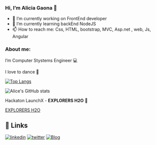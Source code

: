 ### Hi, I’m Alicia Gaona 👋


- 🔭 I’m currently working on FrontEnd developer
- 🌱 I’m currently learning backEnd NodeJS
- 📫 How to reach me: Css, HTML, bootstrap, MVC, Asp.net , web, Js, Angular


### About me:

 I’m Computer Stystems Engineer 💻
 
 I love to dance 💃


[![Top Langs](https://github-readme-stats.vercel.app/api/top-langs/?username=AliciaGaona&layout=compact)](https://github.com/anuraghazra/github-readme-stats)

![Alice's GitHub stats](https://github-readme-stats.vercel.app/api?username=AliciaGaona&show_icons=true&theme=tokyonight)
 
Hackaton LaunchX -  __EXPLORERS H2O__ 🐋 

[EXPLORERS H2O](https://github.com/Elchicogamer117/savingouroceansfrtnd)

## 🔗 Links

[![linkedin](https://img.shields.io/badge/linkedin-0A66C2?style=for-the-badge&logo=linkedin&logoColor=white)](https://www.linkedin.com/in/alicia-gaona-719a6b139/)
[![twitter](https://img.shields.io/badge/twitter-1DA1F2?style=for-the-badge&logo=twitter&logoColor=white)](https://twitter.com/AliciaGaona20)
[![Blog](https://img.shields.io/badge/my_portfolio-000?style=for-the-badge&logo=ko-fi&logoColor=white)](https://aliciagaona.github.io/my_launchx_blog/)



